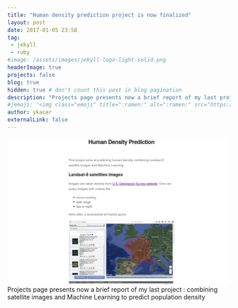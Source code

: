 ```yaml
---
title: "Human density prediction project is now finalized"
layout: post
date: 2017-01-05 23:58
tag: 
 - jekyll
 - ruby
#image: /assets/images/jekyll-logo-light-solid.png
headerImage: true
projects: false
blog: true
hidden: true # don't count this post in blog pagination
description: "Projects page presents now a brief report of my last project : combining satellite images and Machine Learning to predict population density"
#jemoji: '<img class="emoji" title=":ramen:" alt=":ramen:" src="https://assets.github.com/images/icons/emoji/unicode/1f35c.png" height="20" width="20" align="absmiddle">'
author: ykacer
externalLink: false
---
```


![Screenshot](../assets/screenshot_human_density_prediction.png)
Projects page presents now a brief report of my last project : combining satellite images and Machine Learning to predict population density


